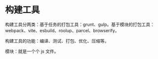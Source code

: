 # 构建工具

构建工具分两类：基于任务的打包工具：grunt、gulp。基于模块的打包工具：webpack、vite、esbuild、roolup、parcel、browserify。

构建工具的功能：编译、测试、打包、优化、压缩等。

模块：就是一个个 js 文件。
